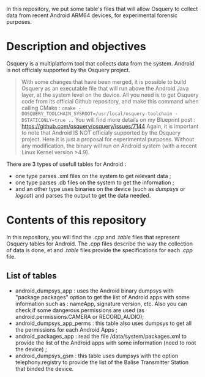 In this repository, we put some table's files that will allow Osquery to collect data from recent Android ARM64 devices, for experimental forensic purposes.

# Description and objectives

Osquery is a multiplatform tool that collects data from the system. 
Android is not officialy supported by the Osquery project.

>With some changes that have been merged, it is possible to build Osquery as an executable file that will run above the Android Java layer, at the system level on the device. 
>All you need is to get Osquery code from its official Github repository, and make this command when calling CMake :
>`cmake -DOSQUERY_TOOLCHAIN_SYSROOT=/usr/local/osquery-toolchain -DSTATICONLY=true ..`
>You will find more details on my Blueprint post : https://github.com/osquery/osquery/issues/7144
>Again, it is important to note that Android IS NOT officialy supported by the Osquery project. Here it is just a proposal for experimental purposes.
>Without any modification, the binary will run on Android system (with a recent Linux Kernel version >4.9).

There are 3 types of usefull tables for Android : 
- one type parses .xml files on the system to get relevant data ;
- one type parses .db files on the system to get the information ;
- and an other type uses binaries on the device (such as *dumpsys* or *logcat*) and parses the output to get the data needed.
# Contents of this repository
In this repository, you will find the *.cpp* and *.table* files that represent Osquery tables for Android.
The *.cpp* files describe the way the collection of data is done, et and *.table* files provide the specifications for each *.cpp* file.
## List of tables
- android_dumpsys_app : uses the Android binary dumpsys with "package packages" option to get the list of Android apps with some information such as : nameApp, signature version, etc. Also you can check if some dangerous permissions are used (as android.permissions.CAMERA or RECORD_AUDIO);
- android_dumpsys_app_perms : this table also uses dumpsys to get all the permissions for each Android Apps ;
- android_packages_app : read the file /data/system/packages.xml to provide the list of the Android apps with some information (need to root the device) ;
- android_dumpsys_gsm : this table uses dumpsys with the option telephony.registry to provide the list of the Balise Transmitter Station that binded the device.
